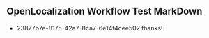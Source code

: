 ## OpenLocalization Workflow Test MarkDown
* 23877b7e-8175-42a7-8ca7-6e14f4cee502 thanks!

<!--HONumber=Aug16_HO4-->


